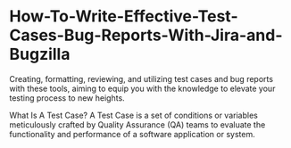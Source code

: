 # How-To-Write-Effective-Test-Cases-Bug-Reports-With-Jira-and-Bugzilla
Creating, formatting, reviewing, and utilizing test cases and bug reports with these tools, aiming to equip you with the knowledge to elevate your testing process to new heights.

What Is A Test Case?
A Test Case is a set of conditions or variables meticulously crafted by Quality Assurance (QA) teams to evaluate the functionality and performance of a software application or system.

